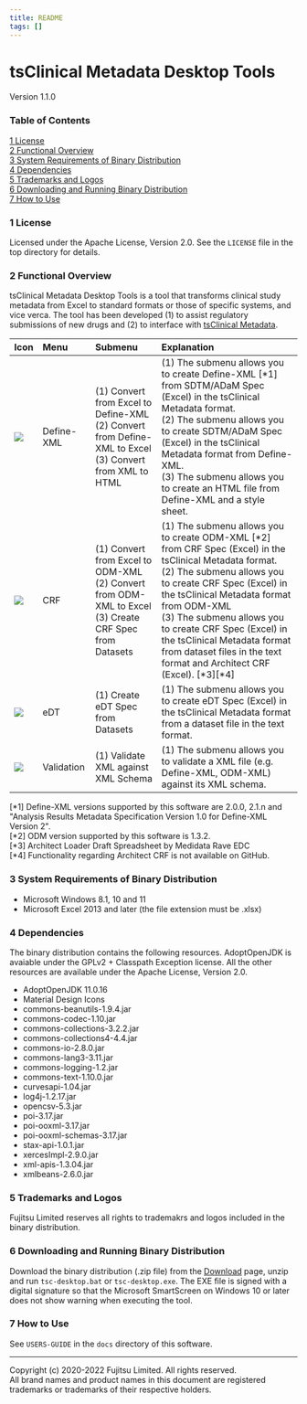 ```yaml
---
title: README
tags: []
---
```


# tsClinical Metadata Desktop Tools
Version 1.1.0

### Table of Contents
[1 License](#1-license)  
[2 Functional Overview](#2-functional-overview)  
[3 System Requirements of Binary Distribution](#3-system-requirements-of-binary-distribution)  
[4 Dependencies](#4-dependencies)  
[5 Trademarks and Logos](#5-trademarks-and-logos)  
[6 Downloading and Running Binary Distribution](#6-downloading-and-running-binary-distribution)  
[7 How to Use](#7-how-to-use)  

### 1 License

Licensed under the Apache License, Version 2.0. See the `LICENSE` file in the top directory for details.

### 2 Functional Overview
tsClinical Metadata Desktop Tools is a tool that transforms clinical study metadata from Excel to standard formats or those of specific systems, and vice verca. The tool has been developed (1) to assist regulatory submissions of new drugs and (2) to interface with [tsClinical Metadata](https://www.fujitsu.com/jp/solutions/industry/life-sciences/products/drug-development/metadata/).

|Icon|Menu|Submenu|Explanation|
|:---|:---|:---|:---|
|![](https://github.com/tsClinical/tsc-desktop/raw/master/resources/material-icons/custom_integration_instructions_black_48dp.png)|Define-XML|(1) Convert from Excel to Define-XML <br> (2) Convert from Define-XML to Excel <br> (3) Convert from XML to HTML|(1) The submenu allows you to create Define-XML [\*1] from SDTM/ADaM Spec (Excel) in the tsClinical Metadata format. <br> (2) The submenu allows you to create SDTM/ADaM Spec (Excel) in the tsClinical Metadata format from Define-XML. <br> (3) The submenu allows you to create an HTML file from Define-XML and a style sheet.|
|![](https://github.com/tsClinical/tsc-desktop/raw/master/resources/material-icons/custom_ballot_black_48dp.png)|CRF|(1) Convert from Excel to ODM-XML <br> (2) Convert from ODM-XML to Excel <br> (3) Create CRF Spec from Datasets|(1) The submenu allows you to create ODM-XML [\*2] from CRF Spec (Excel) in the tsClinical Metadata format. <br> (2) The submenu allows you to create CRF Spec (Excel) in the tsClinical Metadata format from ODM-XML <br> (3) The submenu allows you to create CRF Spec (Excel) in the tsClinical Metadata format from dataset files in the text format and Architect CRF (Excel). [\*3]\[*4]|
|![](https://github.com/tsClinical/tsc-desktop/raw/master/resources/material-icons/custom_table_view_black_48dp.png)|eDT|(1) Create eDT Spec from Datasets|(1) The submenu allows you to create eDT Spec (Excel) in the tsClinical Metadata format from a dataset file in the text format.|
|![](https://github.com/tsClinical/tsc-desktop/raw/master/resources/material-icons/custom_fact_check_black_48dp.png)|Validation|(1) Validate XML against XML Schema|(1) The submenu allows you to validate a XML file (e.g. Define-XML, ODM-XML) against its XML schema.|

[\*1] Define-XML versions supported by this software are 2.0.0, 2.1.n and "Analysis Results Metadata Specification Version 1.0 for Define-XML Version 2".  
[\*2] ODM version supported by this software is 1.3.2.  
[\*3] Architect Loader Draft Spreadsheet by Medidata Rave EDC  
[\*4] Functionality regarding Architect CRF is not available on GitHub.

### 3 System Requirements of Binary Distribution
* Microsoft Windows 8.1, 10 and 11
* Microsoft Excel 2013 and later (the file extension must be .xlsx)

### 4 Dependencies
The binary distribution contains the following resources. AdoptOpenJDK is avaiable under the GPLv2 + Classpath Exception license. All the other resources are available under the Apache License, Version 2.0.
* AdoptOpenJDK 11.0.16
* Material Design Icons
* commons-beanutils-1.9.4.jar
* commons-codec-1.10.jar
* commons-collections-3.2.2.jar
* commons-collections4-4.4.jar
* commons-io-2.8.0.jar
* commons-lang3-3.11.jar
* commons-logging-1.2.jar
* commons-text-1.10.0.jar
* curvesapi-1.04.jar
* log4j-1.2.17.jar
* opencsv-5.3.jar
* poi-3.17.jar
* poi-ooxml-3.17.jar
* poi-ooxml-schemas-3.17.jar
* stax-api-1.0.1.jar
* xercesImpl-2.9.0.jar
* xml-apis-1.3.04.jar
* xmlbeans-2.6.0.jar

### 5 Trademarks and Logos
Fujitsu Limited reserves all rights to trademakrs and logos included in the binary distribution.

### 6 Downloading and Running Binary Distribution
Download the binary distribution (.zip file) from the [Download](https://md-eval.tsclinical.global.fujitsu.com/cdisc/public/dl) page, unzip and run `tsc-desktop.bat` or `tsc-desktop.exe`. The EXE file is signed with a digital signature so that the Microsoft SmartScreen on Windows 10 or later does not show warning when  executing the tool.

### 7 How to Use
See `USERS-GUIDE` in the `docs` directory of this software.

---
Copyright (c) 2020-2022 Fujitsu Limited. All rights reserved.  
All brand names and product names in this document are registered trademarks or trademarks of their respective holders.

